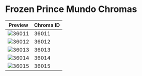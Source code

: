 # Frozen Prince Mundo Chromas

| Preview | Chroma ID |
|---------|-----------|
| ![36011](https://raw.communitydragon.org/latest/plugins/rcp-be-lol-game-data/global/default/v1/champion-chroma-images/36/36011.png) | 36011 |
| ![36012](https://raw.communitydragon.org/latest/plugins/rcp-be-lol-game-data/global/default/v1/champion-chroma-images/36/36012.png) | 36012 |
| ![36013](https://raw.communitydragon.org/latest/plugins/rcp-be-lol-game-data/global/default/v1/champion-chroma-images/36/36013.png) | 36013 |
| ![36014](https://raw.communitydragon.org/latest/plugins/rcp-be-lol-game-data/global/default/v1/champion-chroma-images/36/36014.png) | 36014 |
| ![36015](https://raw.communitydragon.org/latest/plugins/rcp-be-lol-game-data/global/default/v1/champion-chroma-images/36/36015.png) | 36015 |